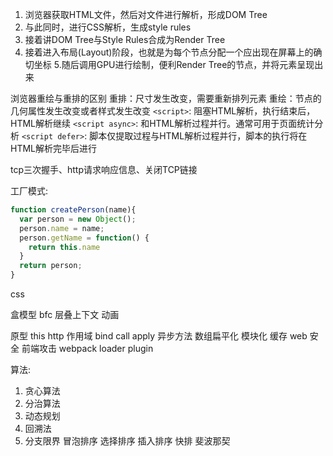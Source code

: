 1. 浏览器获取HTML文件，然后对文件进行解析，形成DOM Tree
2. 与此同时，进行CSS解析，生成style rules
3. 接着讲DOM Tree与Style Rules合成为Render Tree
4. 接着进入布局(Layout)阶段，也就是为每个节点分配一个应出现在屏幕上的确切坐标
5.随后调用GPU进行绘制，便利Render Tree的节点，并将元素呈现出来

浏览器重绘与重排的区别
重排：尺寸发生改变，需要重新排列元素
重绘：节点的几何属性发生改变或者样式发生改变
`<script>`: 阻塞HTML解析，执行结束后，HTML解析继续
`<script async>`: 和HTML解析过程并行。通常可用于页面统计分析
`<script defer>`: 脚本仅提取过程与HTML解析过程并行，脚本的执行将在HTML解析完毕后进行

tcp三次握手、http请求响应信息、关闭TCP链接


工厂模式:
```js
function createPerson(name){
  var person = new Object();
  person.name = name;
  person.getName = function() {
    return this.name
  }
  return person;
}
```
css

盒模型
bfc
层叠上下文
动画


原型
this
http
作用域
  bind call apply
异步方法
数组扁平化
模块化
缓存
web 安全
前端攻击
webpack loader plugin


算法:
1. 贪心算法
2. 分治算法
3. 动态规划
4. 回溯法
5. 分支限界
冒泡排序
选择排序
插入排序
快排
斐波那契